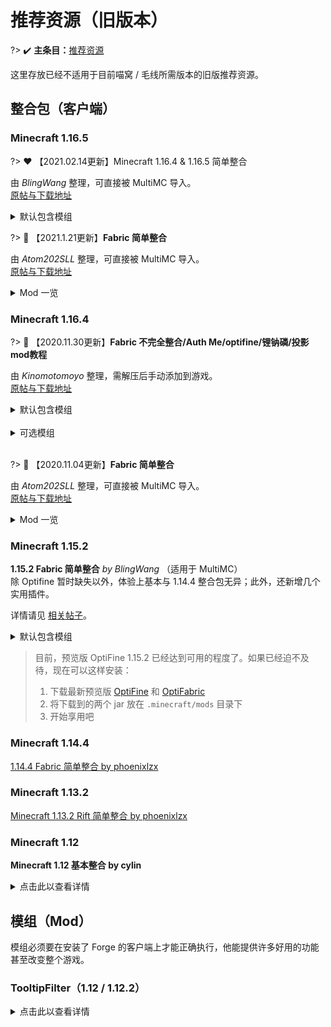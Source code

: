 # 推荐资源（旧版本）

?> :heavy_check_mark: **主条目：**[推荐资源](wiki/resources)

这里存放已经不适用于目前喵窝 / 毛线所需版本的旧版推荐资源。

## 整合包（客户端）

### Minecraft 1.16.5

?> :heart: 【2021.02.14更新】Minecraft 1.16.4 & 1.16.5 简单整合

由 *BlingWang* 整理，可直接被 MultiMC 导入。  
[原帖与下载地址](https://bbs.craft.moe/d/2182)

<details>
<summary>默认包含模组</summary>

[模组列表](https://global.cdn.blingwang.cn/2021/10/24/378dbcd968a65.png)

</details>

?> :blue_heart: 【2021.1.21更新】**Fabric 简单整合**

由 *Atom202SLL* 整理，可直接被 MultiMC 导入。  
[原帖与下载地址](https://bbs.craft.moe/d/2079-multimcminecraft-116-fabric/18)

<details>
<summary>Mod 一览</summary>

- [Appleskin](https://www.curseforge.com/minecraft/mc-mods/appleskin)
- [Durability Viewer](https://www.curseforge.com/minecraft/mc-mods/giselbaers-durability-viewer)
- [Fabric Api](https://www.curseforge.com/minecraft/mc-mods/fabric-api)
- [Hwyla](https://www.curseforge.com/minecraft/mc-mods/hwyla)
- [Inventory Profiles](https://www.curseforge.com/minecraft/mc-mods/inventory-profiles)
- [MASA](https://masa.dy.fi/tmp/minecraft/mods/client_mods/)
- [Mod Menu](https://www.curseforge.com/minecraft/mc-mods/modmenu)
- [Optifabric](https://www.curseforge.com/minecraft/mc-mods/optifabric)
- [Optifine](https://www.optifine.net/home)
- [Replaymod](https://www.replaymod.com/)
- [Roughly Enough Items](https://www.curseforge.com/minecraft/mc-mods/roughly-enough-items)
- [Shulker Box Tooltip](https://www.curseforge.com/minecraft/mc-mods/shulkerboxtooltip)
- [Voxelmap](https://www.curseforge.com/minecraft/mc-mods/voxelmap)
- [WorldEdit](https://www.curseforge.com/minecraft/mc-mods/worldedit)
- [WorldEditCUI](https://github.com/mikroskeem/WorldEditCUI)

</details>

### Minecraft 1.16.4

?> :green_heart: 【2020.11.30更新】**Fabric 不完全整合/Auth Me/optifine/锂钠磷/投影mod教程**

由 *Kinomotomoyo* 整理，需解压后手动添加到游戏。  
[原帖与下载地址](https://bbs.craft.moe/d/1923-20201130minecraft-1164-fabric-auth-meoptifinemod)

<details>
<summary>默认包含模组</summary>

- Antighost ——反幽灵方块【快捷键G或者输入指令/ghost】
- AppleSkin ——饥饿显示
- Auth Me ——游戏内重登账号(不用退游戏和启动器，然后再开启动器进游戏那么麻烦了  
<span class="nw-spoiler">其实电脑足够快的话，稍微等等也无妨</span>
-  AutoReconnector-Fabric ——自动断线重连  
_感谢派兹，辛苦更新_
- BlockMeterFabric ——距离度量
- Color Unchained ——将彩色/特殊字体输入书(编写彩色书籍
- Controlling ——键位设置
- Giselbaer's Durability Viewer ——耐久显示
- [Easiervillagertrading](#easier-trading) ——批量与村民交易
- **Fabric API**
- Hwyla ——方块信息显示
- Inventory Profiles ——R键整理【修改配置界面快捷键R+C】
- Item Scroller ——【修改配置界面快捷键I+C】超级好用的物品批量移动！！！（交易必备）
- Litematica ——投影【修改配置界面快捷键M+C】
- **MaLiLib** ——<span class="nw-explain" title="Item Scroller、Litematica、MiniHUD、Tweakeroo">部分模组</span>的基础API
- MiniHUD ——信息显示【修改配置界面快捷键H+C】
- Mod Menu ——模组信息列表
- **Optifabric**
  + OptiFine ——高清修复
  + **此二者必须同时安装！**和 Lithium、Sodium 互不兼容！
- Orderly ——生命值显示
- Phosphor(磷) ——计算优化
- Roughly Enough Items (REI) ——方块信息
- ShulkerBoxTooltip ——潜影盒内容快捷显示
- Tooltipfix ——信息大小自适应调整
- Tweakeroo ——万能工具箱【修改配置界面快捷键X+C】
- VoxelMap ——小地图

</details>
<br />

<details>
<summary>可选模组</summary>

- BBOR ——特殊建筑区块范围显示
- EnchantedToolTips ——附魔描述
- Lithium(锂) ——照明优化
- Mouse Wheelie ——鼠标功能扩展(貌似和Item Scroller有冲突？看你习惯用哪个吧)
- NBT Tooltip ——物品 NBT 标签信息显示
- Replay ——录像重放
- [Sodium(钠)](#sodium) ——渲染优化
- WorldEdit
- WorldEdit CUI

</details>
<br />

?> :blue_heart: 【2020.11.04更新】**Fabric 简单整合**

由 *Atom202SLL* 整理，可直接被 MultiMC 导入。  
[原帖与下载地址](https://bbs.craft.moe/d/1923-20201130minecraft-1164-fabric-auth-meoptifinemod)

<details>
<summary>Mod 一览</summary>

- Appleskin
- Carpet
- Carpet-extra
- Durability Viewer
- **Fabric API**
- Hwyla
- Inventory Profiles
- MASA 五件套，包含：
  + Item Scroller
  + Litematica
  + **MaLiLib**
  + MiniHUD
  + Tweakeroo
- Mod Menu
- Optifabric
  + Optifine
- Replaymod
- Roughly Enough Items
- Shulker Box Tooltip
- Voxelmap
- WorldEdit
- WorldEdit CUI

</details>

### Minecraft 1.15.2

**1.15.2 Fabric 简单整合** *by BlingWang* （适用于 MultiMC）  
除 Optifine 暂时缺失以外，体验上基本与 1.14.4 整合包无异；此外，还新增几个实用插件。

详情请见 [相关帖子](https://bbs.craft.moe/d/1409)。

<details>
<summary>默认包含模组</summary>
![1-15-2](https://global.cdn.mikupics.cn/2019/12/29/69be4c307eb77.png)
</details>

> 目前，预览版 OptiFine 1.15.2 已经达到可用的程度了。如果已经迫不及待，现在可以这样安装：
>
> 1. 下载最新预览版 [OptiFine](https://optifine.net/downloads) 和 [OptiFabric](https://www.curseforge.com/minecraft/mc-mods/optifabric)
> 1. 将下载到的两个 jar 放在 `.minecraft/mods` 目录下
> 1. 开始享用吧

### Minecraft 1.14.4

[1.14.4 Fabric 简单整合 by phoenixlzx](https://bbs.craft.moe/d/1185)

### Minecraft 1.13.2

[Minecraft 1.13.2 Rift 简单整合 by phoenixlzx](https://bbs.craft.moe/d/718)

### Minecraft 1.12

**Minecraft 1.12 基本整合 by cylin**

<details>
<summary>点击此以查看详情</summary>

* API
  * Forge
  * LiteLoader
* Mods
  * JustEnoughItems
  * Neat
  * OptiFine
  * WorldEdit
  * WorldEditCui
  * ZyinsHUD
  * voxelMap
  * popenchanttags
  * InventoryTweaks
  * MouseTweaks

#### 包含 Windows MultiMC 客户端

适用于 Windows 7 x64 及以上版本

注意：首次启动游戏前请在启动器界面点击更新按钮更新启动器！

下载：[Google Drive](https://drive.google.com/file/d/0B3NeH2NioYWfQ3BLQ3ZJUGtoN2c/view) | [MEGA](https://mega.nz/#!upVnjCKJ!rS9kmlAc2IC8-fZ_15uXJas3xe-b-jGIiVDErnv5WDQ) | [天翼云盘](https://cloud.189.cn/t/7zaiuq2umQRb)

#### 常见问题

1. 出现 `Failed to start Minecraft: java.lang.reflect.InvocationTargetException` 错误  
本整合包仅支持 JRE 8，请再次确认您的 JRE 版本。
</details>

## 模组（Mod）

模组必须要在安装了 Forge 的客户端上才能正确执行，他能提供许多好用的功能甚至改变整个游戏。

### TooltipFilter（1.12 / 1.12.2）

<details>
<summary>点击此以查看详情</summary>

**[论坛讨论](https://bbs.nyaa.cat/d/960)**

这是一款用来过滤物品面板信息的工具，可以有效解决喵窝道具属性面板由于重复信息变得过长，导致无法看清重要详情的问题。

![TooltipFilter](../../assets/images/TooltipFilter.png)

-   [下载](https://github.com/Librazy/TooltipFilter/releases)
-   [配置文件内容（有中英文客户端区分）](https://github.com/Librazy/TooltipFilter/wiki/Some-good-filters)
    
配置文件放在 `.minecraft\config\Tooltip Filter\filter.txt`
</details>
